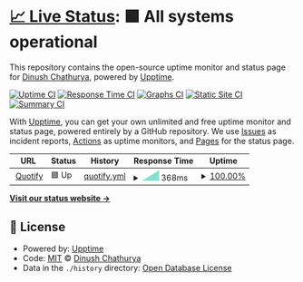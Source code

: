 # [📈 Live Status](https://dinushchathurya.github.io/furry-fiesta): <!--live status--> **🟩 All systems operational**

This repository contains the open-source uptime monitor and status page for [Dinush Chathurya](https://dinushchathurya.github.io/), powered by [Upptime](https://github.com/upptime/upptime).

[![Uptime CI](https://github.com/dinushchathurya/furry-fiesta/workflows/Uptime%20CI/badge.svg)](https://github.com/dinushchathurya/furry-fiesta/actions?query=workflow%3A%22Uptime+CI%22)
[![Response Time CI](https://github.com/dinushchathurya/furry-fiesta/workflows/Response%20Time%20CI/badge.svg)](https://github.com/dinushchathurya/furry-fiesta/actions?query=workflow%3A%22Response+Time+CI%22)
[![Graphs CI](https://github.com/dinushchathurya/furry-fiesta/workflows/Graphs%20CI/badge.svg)](https://github.com/dinushchathurya/furry-fiesta/actions?query=workflow%3A%22Graphs+CI%22)
[![Static Site CI](https://github.com/dinushchathurya/furry-fiesta/workflows/Static%20Site%20CI/badge.svg)](https://github.com/dinushchathurya/furry-fiesta/actions?query=workflow%3A%22Static+Site+CI%22)
[![Summary CI](https://github.com/dinushchathurya/furry-fiesta/workflows/Summary%20CI/badge.svg)](https://github.com/dinushchathurya/furry-fiesta/actions?query=workflow%3A%22Summary+CI%22)

With [Upptime](https://upptime.js.org), you can get your own unlimited and free uptime monitor and status page, powered entirely by a GitHub repository. We use [Issues](https://github.com/dinushchathurya/furry-fiesta/issues) as incident reports, [Actions](https://github.com/dinushchathurya/furry-fiesta/actions) as uptime monitors, and [Pages](https://dinushchathurya.github.io/furry-fiesta) for the status page.

<!--start: status pages-->
<!-- This summary is generated by Upptime (https://github.com/upptime/upptime) -->
<!-- Do not edit this manually, your changes will be overwritten -->
<!-- prettier-ignore -->
| URL | Status | History | Response Time | Uptime |
| --- | ------ | ------- | ------------- | ------ |
| <img alt="" src="https://favicons.githubusercontent.com/codingtricks.io" height="13"> [Quotify](https://codingtricks.io) | 🟩 Up | [quotify.yml](https://github.com/dinushchathurya/furry-fiesta/commits/HEAD/history/quotify.yml) | <details><summary><img alt="Response time graph" src="./graphs/quotify/response-time-week.png" height="20"> 368ms</summary><br><a href="https://dinushchathurya.github.io/furry-fiesta/history/quotify"><img alt="Response time 368" src="https://img.shields.io/endpoint?url=https%3A%2F%2Fraw.githubusercontent.com%2Fdinushchathurya%2Ffurry-fiesta%2FHEAD%2Fapi%2Fquotify%2Fresponse-time.json"></a><br><a href="https://dinushchathurya.github.io/furry-fiesta/history/quotify"><img alt="24-hour response time 368" src="https://img.shields.io/endpoint?url=https%3A%2F%2Fraw.githubusercontent.com%2Fdinushchathurya%2Ffurry-fiesta%2FHEAD%2Fapi%2Fquotify%2Fresponse-time-day.json"></a><br><a href="https://dinushchathurya.github.io/furry-fiesta/history/quotify"><img alt="7-day response time 368" src="https://img.shields.io/endpoint?url=https%3A%2F%2Fraw.githubusercontent.com%2Fdinushchathurya%2Ffurry-fiesta%2FHEAD%2Fapi%2Fquotify%2Fresponse-time-week.json"></a><br><a href="https://dinushchathurya.github.io/furry-fiesta/history/quotify"><img alt="30-day response time 368" src="https://img.shields.io/endpoint?url=https%3A%2F%2Fraw.githubusercontent.com%2Fdinushchathurya%2Ffurry-fiesta%2FHEAD%2Fapi%2Fquotify%2Fresponse-time-month.json"></a><br><a href="https://dinushchathurya.github.io/furry-fiesta/history/quotify"><img alt="1-year response time 368" src="https://img.shields.io/endpoint?url=https%3A%2F%2Fraw.githubusercontent.com%2Fdinushchathurya%2Ffurry-fiesta%2FHEAD%2Fapi%2Fquotify%2Fresponse-time-year.json"></a></details> | <details><summary><a href="https://dinushchathurya.github.io/furry-fiesta/history/quotify">100.00%</a></summary><a href="https://dinushchathurya.github.io/furry-fiesta/history/quotify"><img alt="All-time uptime 100.00%" src="https://img.shields.io/endpoint?url=https%3A%2F%2Fraw.githubusercontent.com%2Fdinushchathurya%2Ffurry-fiesta%2FHEAD%2Fapi%2Fquotify%2Fuptime.json"></a><br><a href="https://dinushchathurya.github.io/furry-fiesta/history/quotify"><img alt="24-hour uptime 100.00%" src="https://img.shields.io/endpoint?url=https%3A%2F%2Fraw.githubusercontent.com%2Fdinushchathurya%2Ffurry-fiesta%2FHEAD%2Fapi%2Fquotify%2Fuptime-day.json"></a><br><a href="https://dinushchathurya.github.io/furry-fiesta/history/quotify"><img alt="7-day uptime 100.00%" src="https://img.shields.io/endpoint?url=https%3A%2F%2Fraw.githubusercontent.com%2Fdinushchathurya%2Ffurry-fiesta%2FHEAD%2Fapi%2Fquotify%2Fuptime-week.json"></a><br><a href="https://dinushchathurya.github.io/furry-fiesta/history/quotify"><img alt="30-day uptime 100.00%" src="https://img.shields.io/endpoint?url=https%3A%2F%2Fraw.githubusercontent.com%2Fdinushchathurya%2Ffurry-fiesta%2FHEAD%2Fapi%2Fquotify%2Fuptime-month.json"></a><br><a href="https://dinushchathurya.github.io/furry-fiesta/history/quotify"><img alt="1-year uptime 100.00%" src="https://img.shields.io/endpoint?url=https%3A%2F%2Fraw.githubusercontent.com%2Fdinushchathurya%2Ffurry-fiesta%2FHEAD%2Fapi%2Fquotify%2Fuptime-year.json"></a></details>

<!--end: status pages-->

[**Visit our status website →**](https://dinushchathurya.github.io/furry-fiesta)

## 📄 License

- Powered by: [Upptime](https://github.com/upptime/upptime)
- Code: [MIT](./LICENSE) © [Dinush Chathurya](https://dinushchathurya.github.io/)
- Data in the `./history` directory: [Open Database License](https://opendatacommons.org/licenses/odbl/1-0/)
